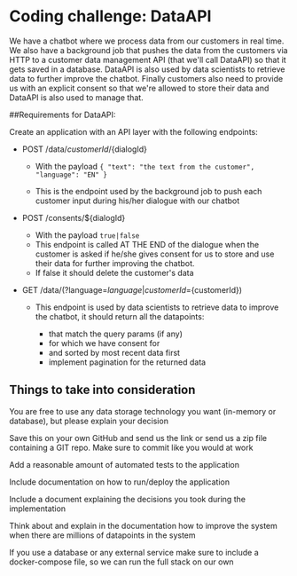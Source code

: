 # Coding challenge: DataAPI

We have a chatbot where we process data from our customers in real time.
We also have a background job that pushes the data from the customers via HTTP to a customer data management API (that we'll call DataAPI)
so that it gets saved in a database. DataAPI is also used by data scientists to retrieve data to further improve the chatbot.
Finally customers also need to provide us with an explicit consent so that we're allowed to store their data and DataAPI is also used to manage that.


##Requirements for DataAPI:

Create an application with an API layer with the following endpoints:

* POST /data/${customerId}/${dialogId}
    * With the payload
    `{
        "text": "the text from the customer",
        "language": "EN"
        }
      `

   * This is the endpoint used by the background job to push each customer input during his/her dialogue with our chatbot


* POST /consents/${dialogId}
    * With the payload
		`true|false`
    * This endpoint is called AT THE END of the dialogue when the customer is asked if he/she gives consent for us to store and use their data for further improving the chatbot.
    * If false it should delete the customer's data

* GET /data/(?language=${language}|customerId=${customerId})
    * This endpoint is used by data scientists to retrieve data to improve the chatbot, it should return all the datapoints:

        * that match the query params (if any)
        * for which we have consent for
        * and sorted by most recent data first
        * implement pagination for the returned data

## Things to take into consideration

You are free to use any data storage technology you want (in-memory or database), but please explain your decision

Save this on your own GitHub and send us the link or send us a zip file containing a GIT repo. Make sure to commit like you would at work

Add a reasonable amount of automated tests to the application

Include documentation on how to run/deploy the application

Include a document explaining the decisions you took during the implementation

Think about and explain in the documentation how to improve the system when there are millions of datapoints in the system

If you use a database or any external service make sure to include a docker-compose file, so we can run the full stack on our own

